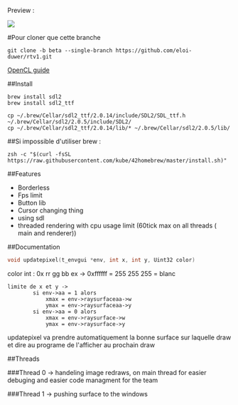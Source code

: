 Preview :


![](https://puu.sh/u78ji/7d009c8f25.png)


#Pour cloner que cette branche

```Shell
git clone -b beta --single-branch https://github.com/eloi-duwer/rtv1.git
```

[OpenCL guide](http://kode-stuff.blogspot.fr/2012/11/setting-up-opencl-in-visual-studio_1.html)


##Install
```Shell
brew install sdl2
brew install sdl2_ttf

cp ~/.brew/Cellar/sdl2_ttf/2.0.14/include/SDL2/SDL_ttf.h ~/.brew/Cellar/sdl2/2.0.5/include/SDL2/
cp ~/.brew/Cellar/sdl2_ttf/2.0.14/lib/* ~/.brew/Cellar/sdl2/2.0.5/lib/

```

##Si impossible d'utiliser brew :

```Shell
zsh -c "$(curl -fsSL https://raw.githubusercontent.com/kube/42homebrew/master/install.sh)"
```



##Features

* Borderless
* Fps limit
* Button lib
* Cursor changing thing
* using sdl
* threaded rendering with cpu usage limit (60tick max on all threads ( main and renderer))


##Documentation

```C
void updatepixel(t_envgui *env, int x, int y, Uint32 color)
```


color int : 0x rr gg bb 
ex -> 0xffffff = 255 255 255 = blanc 


```
limite de x et y ->
		si env->aa = 1 alors
			xmax = env->raysurfaceaa->w
			ymax = env->raysurfaceaa->y 
		si env->aa = 0 alors
			xmax = env->raysurface->w
			ymax = env->raysurface->y 
```

updatepixel va prendre automatiquement la bonne surface sur laquelle draw et dire au programe de l'afficher au prochain draw




##Threads

###Thread 0 -> handeling image redraws, on main thread for easier debuging and easier code managment for the team


###Thread 1 -> pushing surface to the windows
